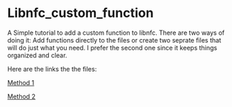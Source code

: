# Libnfc_custom_function

A Simple tutorial to add a custom function to libnfc. There are two ways of doing it: Add functions directly to the files or create two seprate files that will do just what you need.
I prefer the second one since it keeps things organized and clear.

Here are the links the the files:

[Method 1](https://github.com/warber0x/Libnfc_custom_function/edit/master/Custom_Function_method_1.md)

[Method 2](https://github.com/warber0x/Libnfc_custom_function/blob/master/Custom_function_method_2.md)
